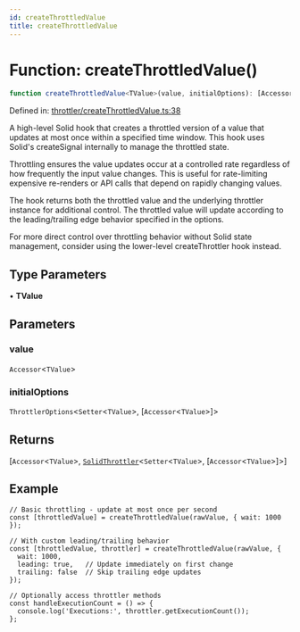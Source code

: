 ```yaml
---
id: createThrottledValue
title: createThrottledValue
---
```


<!-- DO NOT EDIT: this page is autogenerated from the type comments -->

# Function: createThrottledValue()

```ts
function createThrottledValue<TValue>(value, initialOptions): [Accessor<TValue>, SolidThrottler<Setter<TValue>, [Accessor<TValue>]>]
```

Defined in: [throttler/createThrottledValue.ts:38](https://github.com/TanStack/pacer/blob/main/packages/solid-pacer/src/throttler/createThrottledValue.ts#L38)

A high-level Solid hook that creates a throttled version of a value that updates at most once within a specified time window.
This hook uses Solid's createSignal internally to manage the throttled state.

Throttling ensures the value updates occur at a controlled rate regardless of how frequently the input value changes.
This is useful for rate-limiting expensive re-renders or API calls that depend on rapidly changing values.

The hook returns both the throttled value and the underlying throttler instance for additional control.
The throttled value will update according to the leading/trailing edge behavior specified in the options.

For more direct control over throttling behavior without Solid state management,
consider using the lower-level createThrottler hook instead.

## Type Parameters

• **TValue**

## Parameters

### value

`Accessor`\<`TValue`\>

### initialOptions

`ThrottlerOptions`\<`Setter`\<`TValue`\>, \[`Accessor`\<`TValue`\>\]\>

## Returns

\[`Accessor`\<`TValue`\>, [`SolidThrottler`](../interfaces/solidthrottler.md)\<`Setter`\<`TValue`\>, \[`Accessor`\<`TValue`\>\]\>\]

## Example

```tsx
// Basic throttling - update at most once per second
const [throttledValue] = createThrottledValue(rawValue, { wait: 1000 });

// With custom leading/trailing behavior
const [throttledValue, throttler] = createThrottledValue(rawValue, {
  wait: 1000,
  leading: true,   // Update immediately on first change
  trailing: false  // Skip trailing edge updates
});

// Optionally access throttler methods
const handleExecutionCount = () => {
  console.log('Executions:', throttler.getExecutionCount());
};
```
